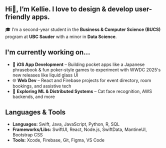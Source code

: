 ## Hi👋, I’m Kellie. I love to design & develop user-friendly apps.

🎓 I'm a second-year student in the **Business & Computer Science (BUCS)** program at **UBC Sauder** with a minor in **Data Science**.

## I'm currently working on...
- 🔧 **iOS App Development** – Building pocket apps like a Japanese phrasebook & fun poker-style games to experiment with WWDC 2025's new releases like liquid glass UI
- 🌐 **Web Dev** – React and Firebase projects for event directory, room bookings, and assistive tech
- 🤖 **Exploring ML & Distributed Systems** – Cat face recognition, AWS backends, and more

## Languages & Tools

- **Languages:** Swift, Java, JavaScript, Python, R, SQL  
- **Frameworks/Libs:** SwiftUI, React, Node.js, SwiftData, MantineUI, Bootstrap CSS 
- **Tools:** Xcode, Firebase, Git, Figma, VS Code
